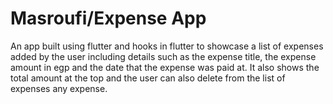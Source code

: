 # Masroufi/Expense App

An app built using flutter and hooks in flutter to showcase a list of expenses added by the user including details such as the expense title, the expense amount in egp and the date that the expense was paid at. It also shows the total amount at the top and the user can also delete from the list of expenses any expense.
